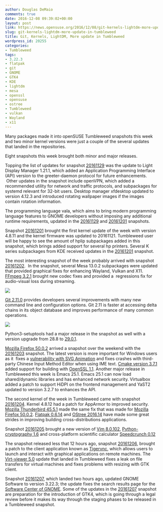 ```yaml
---
author: Douglas DeMaio
comments: true
date: 2016-12-08 09:39:02+00:00
layout: post
link: https://news.opensuse.org/2016/12/08/git-kernels-lightdm-more-update-in-tumbleweed/
slug: git-kernels-lightdm-more-update-in-tumbleweed
title: Git, Kernels, LightDM, More update in Tumbleweed
wordpress_id: 20255
categories:
- Tumbleweed
tags:
- 3.22.3
- flatpak
- git
- GNOME
- GTK4
- KDE
- lightdm
- mesa
- openssl
- opensuse
- ostree
- Tumbleweed
- vulkan
- Wayland
- x11
---
```


Many packages made it into openSUSE Tumbleweed snapshots this week and two minor kernel versions were just a couple of the several updates that landed in the repositories.

Eight snapshots this week brought both minor and major releases.

Topping the list of updates for snapshot [20161129](https://lists.opensuse.org/opensuse-factory/2016-12/msg00009.html) was the update to Light Display Manager 1.21.1, which added an Application Programming Interface (API) version to the greeter-daemon protocol for future enhancements.  Other updates in the snapshot include openVPN, which added a recommended utility for network and traffic protocols, and subpackages for systemd relevant for 32-bit users. Desktop manager xfdesktop updated to version 4.12.3 and introduced rotating wallpaper images if the images contain rotation information.

The programming language vala, which aims to bring modern programming language features to GNOME developers without imposing any additional runtime requirements, updated in the [20161129](https://lists.opensuse.org/opensuse-factory/2016-12/msg00009.html) and [20161201](https://lists.opensuse.org/opensuse-factory/2016-12/msg00026.html) snapshots.

Snapshot [20161201](https://lists.opensuse.org/opensuse-factory/2016-12/msg00026.html) brought the first kernel update of the week with version 4.8.11 and the kernel firmware was updated to 20161121. Tumbleweed user will be happy to see the amount of hplip subpackages added in this snapshot, which brings added support for several hp printers. Several K series subpackages from KDE received updates in the [20161201](https://lists.opensuse.org/opensuse-factory/2016-12/msg00026.html) snapshot.

The most interesting snapshot of the week probably arrived with snapshot [20161202](https://lists.opensuse.org/opensuse-factory/2016-12/msg00034.html).  In the snapshot, several Mesa 13.0.2 subpackages were updated that provided graphical fixes for enhancing Wayland, Vulkan and X11. [FFmpeg 3.2.1](//www.linuxfromscratch.org/blfs/view/svn/multimedia/ffmpeg.html) brought new codec fixes and provided a  regressions fix for audio-visual loss during streaming.

![](https://cloud.githubusercontent.com/assets/3477155/20681570/32b1fbb0-b572-11e6-8608-86305f414735.gif)

[Git 2.11.0](https://github.com/blog/2288-git-2-11-has-been-released) provides developers several improvements with many new command line and configuration options. Git 2.11 is faster at accessing delta chains in its object database and improves performance of many common operations.<!-- more -->

![](https://cloud.githubusercontent.com/assets/3477155/20681645/7a057370-b572-11e6-9b1b-d24119bb0ca1.gif)

Python3-setuptools had a major release in the snapshot as well with a version upgrade from 28.8 to [29.0.1](https://pypi.python.org/pypi/setuptools/29.0.1).

[Mozilla Firefox 50.0.2](https://www.mozilla.org/en-US/firefox/50.0.2/releasenotes/) arrived a snapshot over the weekend with the [20161203](https://lists.opensuse.org/opensuse-factory/2016-12/msg00056.html) snapshot. The latest version is more important for Windows users as it  fixes a [vulnerability with SVG Animation](https://www.mozilla.org/en-US/security/advisories/mfsa2016-92/) and fixes crashes with third-party Chinese Input Method Editor when using IME text. [Cmake version 3.7.1](https://cmake.org/cmake/help/latest/command/cmake_minimum_required.html) added support for building with [OpenSSL 1.1](https://www.openssl.org/news/openssl-1.1.0-notes.html). Another major release in Tumbleweed this week is Emacs 25.1. Emacs 25.1 can now load shared/dynamic libraries and has enhanced network security. Virtualbox added a patch to support HiDPI on the frontend management and YaST2 updated to version 3.2.7 to enhances the API.

The second kernel of the week in Tumbleweed came with snapshot [20161204](https://lists.opensuse.org/opensuse-factory/2016-12/msg00071.html). Kernel 4.8.12 had a patch for AppArmor to improved security. [Mozilla Thunderbird 45.5.1](https://www.mozilla.org/en-US/security/known-vulnerabilities/thunderbird/#thunderbird45.5.1) made the same fix that was made for [Mozilla Firefox 50.0.2](https://www.mozilla.org/en-US/firefox/50.0.2/releasenotes/). [Flatpak 0.6.14](https://github.com/flatpak/flatpak/releases) and [OStree 2016.14](//news.softpedia.com/news/flatpak-0-6-14-linux-application-sandboxing-and-distribution-framework-out-now-510598.shtml) have made some great strides in improving building cross-distributions applications.

Snapshot [20161205](https://lists.opensuse.org/opensuse-factory/2016-12/msg00088.html) brought a new version of [Vim 8.0.102](//www.vim.org/), [Python-cryptography 1.6](https://pypi.python.org/pypi/cryptography) and cross-platform scientific calculator [Speedcrunch 0.12](//speedcrunch.org/index.html)

The snapshot released less that 12 hours ago, snapshot [20161206](https://lists.opensuse.org/opensuse-factory/2016-12/msg00115.html), brought a patch to the client application known as [Tigervnc](//tigervnc.org/), which allows users to launch and interact with graphical applications on remote machines. The [Virt-viewer 5.0](https://virt-manager.org/download/) update that landed in Tumbleweed fixes a leak on file transfers for virtual machines and fixes problems with resizing with GTK client.

Snapshot [20161207](https://lists.opensuse.org/opensuse-factory/2016-12/msg00123.html), which landed two hours ago, updated GNOME Software to version 3.22.3; the update fixes the search results page for the [Software Center of GNOME](https://wiki.gnome.org/Apps/Software). Some of the updates in the [20161207](https://lists.opensuse.org/opensuse-factory/2016-12/msg00123.html) snapshot are preparation for the introduction of GTK4, which is going through a legal review before it makes its way through the staging phases to be released in a Tumbleweed snapshot.

